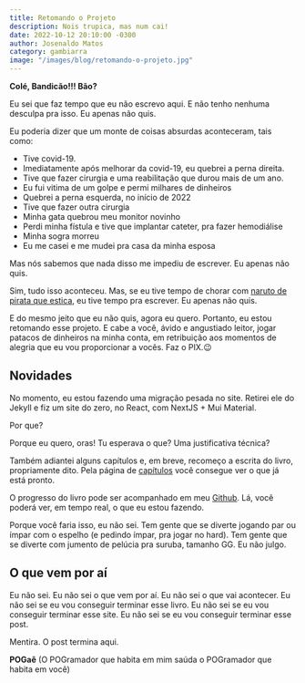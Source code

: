 ```yaml
---
title: Retomando o Projeto
description: Nois trupica, mas num cai!
date: 2022-10-12 20:10:00 -0300
author: Josenaldo Matos
category: gambiarra
image: "/images/blog/retomando-o-projeto.jpg"
---
```

**Colé, Bandicão!!! Bão?**

Eu sei que faz tempo que eu não escrevo aqui. E não tenho nenhuma desculpa pra isso. Eu apenas não quis.

Eu poderia dizer que um monte de coisas absurdas aconteceram, tais como:

- Tive covid-19.
- Imediatamente após melhorar da covid-19, eu quebrei a perna direita.
- Tive que fazer cirurgia e uma reabilitação que durou mais de um ano.
- Eu fui vitima de um golpe e permi milhares de dinheiros
- Quebrei a perna esquerda, no início de 2022
- Tive que fazer outra cirurgia
- Minha gata quebrou meu monitor novinho
- Perdi minha fístula e tive que implantar cateter, pra fazer hemodiálise
- Minha sogra morreu
- Eu me casei e me mudei pra casa da minha esposa

Mas nós sabemos que nada disso me impediu de escrever. Eu apenas não quis.

Sim, tudo isso aconteceu. Mas, se eu tive tempo de chorar com [naruto de pirata que estica](https://beta.crunchyroll.com/pt-br/series/GRMG8ZQZR/one-piece), eu tive tempo pra escrever. Eu apenas não quis.

E do mesmo jeito que eu não quis, agora eu quero. Portanto, eu estou retomando esse projeto. E cabe a você, ávido e angustiado leitor, jogar patacos de dinheiros na minha conta, em retribuição aos momentos de alegria que eu vou proporcionar a vocês. Faz o PIX.😉

## Novidades

No momento, eu estou fazendo uma migração pesada no site. Retirei ele do Jekyll e fiz um site do zero, no React, com NextJS + Mui Material.

Por que?

Porque eu quero, oras! Tu esperava o que? Uma justificativa técnica?

Também adiantei alguns capítulos e, em breve, recomeço a escrita do livro, propriamente dito. Pela página de [capítulos](/capitulos) você consegue ver o que já está pronto.

O progresso do livro pode ser acompanhado em meu [Github](https://github.com/users/josenaldo/projects/4). Lá, você poderá ver, em tempo real, o que eu estou fazendo.

Porque você faria isso, eu não sei. Tem gente que se diverte jogando par ou ímpar com o espelho (e pedindo ímpar, pra jogar no hard). Tem gente que se diverte com jumento de pelúcia pra suruba, tamanho GG. Eu não julgo.

## O que vem por aí

Eu não sei. Eu não sei o que vem por aí. Eu não sei o que vai acontecer. Eu não sei se eu vou conseguir terminar esse livro. Eu não sei se eu vou conseguir terminar esse site. Eu não sei se eu vou conseguir terminar esse post.

Mentira. O post termina aqui.

**POGaê**
(O POGramador que habita em mim saúda o POGramador que habita em você)
